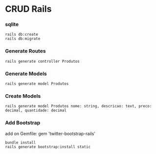 # CRUD Rails


### sqlite
```
rails db:create
rails db:migrate
```

### Generate Routes
```
rails generate controller Produtos
```
### Generate Models
```
rails generate model Produtos
```
### Create Models
```
rails generate model Produtos nome: string, descricao: text, preco: decimal, quantidade: decimal
```
### Add Bootstrap
add on Gemfile: gem 'twitter-bootstrap-rails'

```
bundle install
rails generate bootstrap:install static
```
